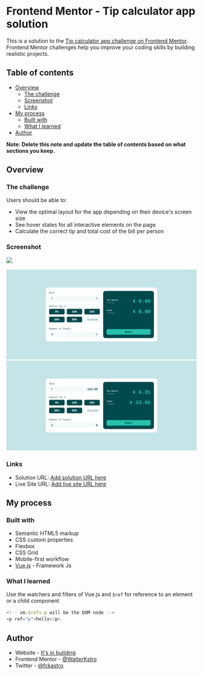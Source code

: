 # Frontend Mentor - Tip calculator app solution

This is a solution to the [Tip calculator app challenge on Frontend Mentor](https://www.frontendmentor.io/challenges/tip-calculator-app-ugJNGbJUX). Frontend Mentor challenges help you improve your coding skills by building realistic projects.

## Table of contents

- [Overview](#overview)
    - [The challenge](#the-challenge)
    - [Screenshot](#screenshot)
    - [Links](#links)
- [My process](#my-process)
    - [Built with](#built-with)
    - [What I learned](#what-i-learned)
- [Author](#author)

**Note: Delete this note and update the table of contents based on what sections you keep.**

## Overview

### The challenge

Users should be able to:

- View the optimal layout for the app depending on their device's screen size
- See hover states for all interactive elements on the page
- Calculate the correct tip and total cost of the bill per person

### Screenshot

![](./screenshot.jpg)

![](./screenshots/1.png)
![](./screenshots/2.png)
### Links

- Solution URL: [Add solution URL here](https://github.com/WalterKstro/tip-calculator-app-challenge)
- Live Site URL: [Add live site URL here](https://walterkstro.github.io/tip-calculator-app-challenge/)

## My process

### Built with

- Semantic HTML5 markup
- CSS custom properties
- Flexbox
- CSS Grid
- Mobile-first workflow
- [Vue.js](https://vuejs.org/) - Framework Js

### What I learned

Use the watchers and filters of Vue.js and `$ref` for reference to an element or a child component

```js
<!-- vm.$refs.p will be the DOM node -->
<p ref="p">hello</p>

```

## Author

- Website - [It's in building](https://www.your-site.com)
- Frontend Mentor - [@WalterKstro](https://www.frontendmentor.io/profile/WalterKstro)
- Twitter - [@fckastro](https://twitter.com/fckastro)
